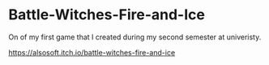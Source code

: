# Battle-Witches-Fire-and-Ice

On of my first game that I created during my second semester at univeristy.

https://alsosoft.itch.io/battle-witches-fire-and-ice

